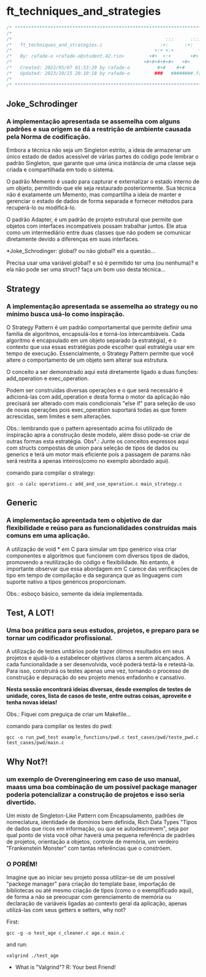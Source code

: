 
# ft_techniques_and_strategies

```C
/* ************************************************************************** */
/*                                                                            */
/*                                                        :::      ::::::::   */
/*   ft_techniques_and_strategies.c                     :+:      :+:    :+:   */
/*                                                    +:+ +:+         +:+     */
/*   By: rafade-o <rafade-o@student.42.rio>         +#+  +:+       +#+        */
/*                                                +#+#+#+#+#+   +#+           */
/*   Created: 2022/05/07 01:53:29 by rafade-o          #+#    #+#             */
/*   Updated: 2023/10/15 20:10:18 by rafade-o         ###   ########.fr       */
/*                                                                            */
/* ************************************************************************** */
```

## Joke_Schrodinger

### A implementação apresentada se assemelha com alguns padrões e sua origem se dá a restrição de ambiente causada pela Norma de codificação.

Embora a técnica não seja um Singleton estrito, a ideia de armazenar um único estado de dados acessível de várias partes do código pode lembrar o padrão Singleton, que garante que uma única instância de uma classe seja criada e compartilhada em todo o sistema.

O padrão Memento é usado para capturar e externalizar o estado interno de um objeto, permitindo que ele seja restaurado posteriormente. Sua técnica não é exatamente um Memento, mas compartilha a ideia de manter e gerenciar o estado de dados de forma separada e fornecer métodos para recuperá-lo ou modificá-lo.

O padrão Adapter, é um padrão de projeto estrutural que permite que objetos com interfaces incompatíveis possam trabalhar juntos. Ele atua como um intermediário entre duas classes que não podem se comunicar diretamente devido a diferenças em suas interfaces. 

*Joke_Schrodinger: global? ou não global? eis a questão...

Precisa usar uma variável global? e só é permitido ter uma (ou nenhuma)? e ela não pode ser uma struct? faça um bom uso desta técnica...

## Strategy

### A implementação apresentada se assemelha ao strategy ou no mínimo busca usá-lo como inspiração.

O Strategy Pattern é um padrão comportamental que permite definir uma família de algoritmos, encapsulá-los e torná-los intercambiáveis. Cada algoritmo é encapsulado em um objeto separado (a estratégia), e o contexto que usa essas estratégias pode escolher qual estratégia usar em tempo de execução. Essencialmente, o Strategy Pattern permite que você altere o comportamento de um objeto sem alterar sua estrutura.

O conceito a ser demonstrado aqui está diretamente ligado a duas funções: add_operation e exec_operation.

Podem ser construídas diversas operações e o que será necessário é adicioná-las com add_operation e desta forma o motor da aplicação não precisará ser alterado com mais condicionais "else if" para seleção de uso de novas operações pois exec_operation suportará todas as que forem acrescidas, sem limites e sem alterações.

Obs.: lembrando que o pattern apresentado acima foi utilizado de inspiração apra a construção deste modelo, além disso pode-se criar de outras formas esta estratégia.
Obs².: Junte os conceitos expressos aqui com structs compostas de union para seleção de tipos de dados ou generics e terá um motor mais eficiente pois a passagem de params não será restrita a apenas inteiros(como no exemplo abordado aqui).

comando para compilar o strategy:
```shell
gcc -o calc operations.c add_and_use_operation.c main_strategy.c
```

## Generic

### A implementação apreentada tem o objetivo de dar flexibilidade e reúso para as funcionalidades construídas mais comuns em uma aplicação.

A utilização de void * em C para simular um tipo genérico visa criar componentes e algoritmos que funcionem com diversos tipos de dados, promovendo a reutilização do código e flexibilidade. No entanto, é importante observar que essa abordagem em C carece das verificações de tipo em tempo de compilação e da segurança que as linguagens com suporte nativo a tipos genéricos proporcionam.

Obs.: esboço básico, semente da ideia implementada.

## Test, A LOT! 

### Uma boa prática para seus estudos, projetos, e preparo para se tornar um codificador profissional.

A utilização de testes unitários pode trazer ótimos resultados em seus projetos e ajudá-lo a estabelecer objetivos claros a serem alcançados. A cada funcionalidade a ser desenvolvida, você poderá testá-la e retestá-la. Para isso, construirá os testes apenas uma vez, tornando o processo de construção e depuração do seu projeto menos enfadonho e cansativo.

**Nesta sessão encontrará ideias diversas, desde exemplos de testes de unidade, cores, lista de casos de teste, entre outras coisas, aproveite e tenha novas ideias!**

Obs.: Fiquei com preguiça de criar um Makefile...

comando para compilar os testes do pwd:
```shell
gcc -o run_pwd_test example_functions/pwd.c test_cases/pwd/teste_pwd.c test_cases/pwd/main.c
```


## Why Not?!

### um exemplo de Overengineering em caso de uso manual, maass uma boa combinação de um possível package manager poderia potencializar a construção de  projetos e isso seria divertido.

Um misto de Singleton-Like Pattern com Encapsulamento, padrões de nomeclatura, identidade de domínios bem definida, Rich Data Types "Tipos de dados que ricos em informação, ou que se autodescrevem", seja por qual ponto de vista você olhar haverá uma pequena referência de padrões de projetos, orientação a objetos, controle de memória, um verdeiro "Frankenstein Monster" com tantas referências que o constróem.

### O PORÉM!

Imagine que ao iniciar seu projeto possa utilizar-se de um possível "packege manager" para criação do template base, importação de bibliotecas ou até mesmo criação de tipos (como o o exemplificado aqui), de forma a não se preocupar com gerenciamento de memória ou declaração de variáveis ligadas ao contexto geral da aplicação, apenas utilizá-las com seus getters e setters, why not?

First:
```shell
gcc -g -o test_age c_cleaner.c age.c main.c 
``````

and run:
```shell
valgrind ./test_age 
``````

 - What is "Valgrind"?
    R: Your best Friend!

